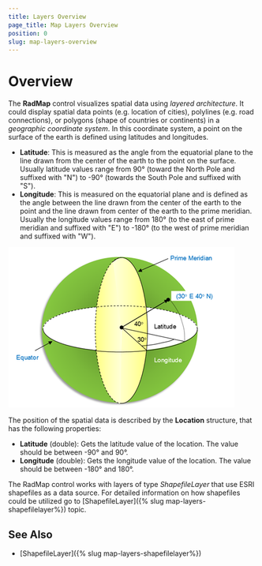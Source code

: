 ```yaml
---
title: Layers Overview
page_title: Map Layers Overview
position: 0
slug: map-layers-overview
---
```


# Overview

The **RadMap** control visualizes spatial data using *layered architecture*. It could display spatial data points (e.g. location of cities), polylines (e.g. road connections), or polygons (shape of countries or continents) in a *geographic coordinate system*. In this coordinate system, a point on the surface of the earth is defined using latitudes and longitudes.

* **Latitude**: This is measured as the angle from the equatorial plane to the line drawn from the center of the earth to the point on the surface. Usually latitude values range from 90° (toward the North Pole and suffixed with "N") to -90° (towards the South Pole and suffixed with "S").
* **Longitude**: This is measured on the equatorial plane and is defined as the angle between the line drawn from the center of the earth to the point and the line drawn from center of the earth to the prime meridian. Usually the longitude values range from 180° (to the east of prime meridian and suffixed with "E") to -180° (to the west of prime meridian and suffixed with "W").

![Map-Geographic Coordinate System](../images/map-geographiccoordinatesystem.png)

The position of the spatial data is described by the **Location** structure, that has the following properties:

* **Latitude** (double): Gets the latitude value of the location. The value should be between -90° and 90°.
* **Longitude** (double): Gets the longitude value of the location. The value should be between -180° and 180°.

The RadMap control works with layers of type *ShapefileLayer* that use ESRI shapefiles as a data source. For detailed information on how shapefiles could be utilized go to [ShapefileLayer]({% slug map-layers-shapefilelayer%}) topic.

## See Also

- [ShapefileLayer]({% slug map-layers-shapefilelayer%})
